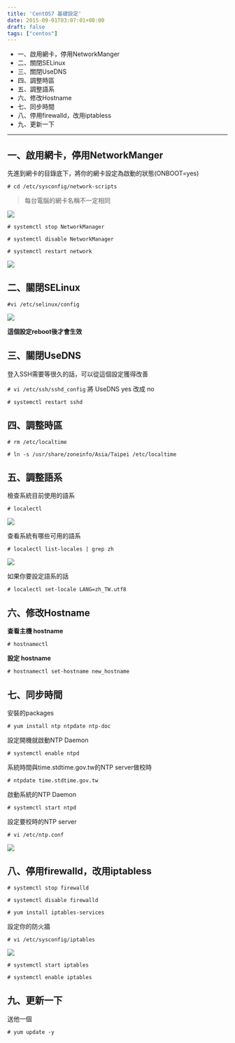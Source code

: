 ```yaml
---
title: 'CentOS7 基礎設定'
date: 2015-09-01T03:07:01+08:00
draft: false
tags: ["centos"]
---
```

- 一、啟用網卡，停用NetworkManger
- 二、關閉SELinux
- 三、關閉UseDNS
- 四、調整時區
- 五、調整語系
- 六、修改Hostname
- 七、同步時間
- 八、停用firewalld，改用iptabless
- 九、更新一下

---

## 一、啟用網卡，停用NetworkManger
先進到網卡的目錄底下，將你的網卡設定為啟動的狀態(ONBOOT=yes)

`# cd /etc/sysconfig/network-scripts`

>每台電腦的網卡名稱不一定相同

<img desc="" src="//fblog.loopbai.com/images/201509/A01-01.png">

`# systemctl stop NetworkManager`

`# systemctl disable NetworkManager`

`# systemctl restart network`

<img desc="" src="//fblog.loopbai.com/images/201509/A01-02.png">

## 二、關閉SELinux
`#vi /etc/selinux/config`

<img desc="" src="//fblog.loopbai.com/images/201509/A01-03.png">

**這個設定reboot後才會生效**

## 三、關閉UseDNS
登入SSH需要等很久的話，可以從這個設定獲得改善

`# vi /etc/ssh/sshd_config` 將 UseDNS yes 改成 no

`# systemctl restart sshd`

## 四、調整時區
`# rm /etc/localtime`

`# ln -s /usr/share/zoneinfo/Asia/Taipei /etc/localtime`

## 五、調整語系
檢查系統目前使用的語系

`# localectl`

<img desc="" src="//fblog.loopbai.com/images/201509/A01-04.png">

查看系統有哪些可用的語系

`# localectl list-locales | grep zh`

<img desc="" src="//fblog.loopbai.com/images/201509/A01-05.png">

如果你要設定語系的話

`# localectl set-locale LANG=zh_TW.utf8`

## 六、修改Hostname
**查看主機 hostname**

`# hostnamectl`

**設定 hostname**

`# hostnamectl set-hostname new_hostname`

## 七、同步時間
安裝的packages

`# yum install ntp ntpdate ntp-doc`

設定開機就啟動NTP Daemon

`# systemctl enable ntpd`

系統時間與time.stdtime.gov.tw的NTP server做校時

`# ntpdate time.stdtime.gov.tw`

啟動系統的NTP Daemon

`# systemctl start ntpd`

設定要校時的NTP server

`# vi /etc/ntp.conf`

<img desc="" src="//fblog.loopbai.com/images/201509/A01-06.png">

## 八、停用firewalld，改用iptabless
`# systemctl stop firewalld`

`# systemctl disable firewalld`

`# yum install iptables-services`

設定你的防火牆

`# vi /etc/sysconfig/iptables`

<img desc="" src="//fblog.loopbai.com/images/201509/A01-07.png">

`# systemctl start iptables`

`# systemctl enable iptables`

## 九、更新一下
送他一個

`# yum update -y`
